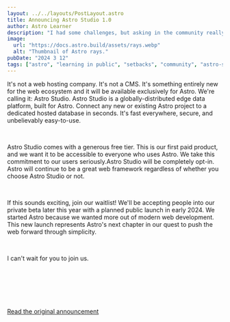 ```yaml
---
layout: ../../layouts/PostLayout.astro
title: Announcing Astro Studio 1.0
author: Astro Learner
description: "I had some challenges, but asking in the community really helped!"
image:
  url: "https://docs.astro.build/assets/rays.webp"
  alt: "Thumbnail of Astro rays."
pubDate: "2024 3 12"
tags: ["astro", "learning in public", "setbacks", "community", "astro-studio"]
---
```


It's not a web hosting company. It's not a CMS. It's something entirely new for the web ecosystem and it will be available exclusively for Astro. We're calling it: Astro Studio. Astro Studio is a globally-distributed edge data platform, built for Astro. Connect any new or existing Astro project to a dedicated hosted database in seconds. It's fast everywhere, secure, and unbelievably easy-to-use.

<p>&nbsp;</p>

Astro Studio comes with a generous free tier. This is our first paid product, and we want it to be accessible to everyone who uses Astro. We take this commitment to our users seriously.Astro Studio will be completely opt-in. Astro will continue to be a great web framework regardless of whether you choose Astro Studio or not.

<p>&nbsp;</p>

If this sounds exciting, join our waitlist! We'll be accepting people into our private beta later this year with a planned public launch in early 2024. We started Astro because we wanted more out of modern web development. This new launch represents Astro's next chapter in our quest to push the web forward through simplicity.

<p>&nbsp;</p>

I can't wait for you to join us.

<p>&nbsp;</p>
<p>&nbsp;</p>
<p>&nbsp;</p>

<span style="color:blue">[Read the original announcement](https://studio.astro.build/)<span>

<p>&nbsp;</p>
<p>&nbsp;</p>
<p>&nbsp;</p>
